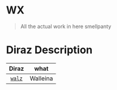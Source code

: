 # WX

> All the actual work in here smellpanty

# Diraz Description

|       Diraz       |   what   |
| :---------------: | :------: |
| [`walz`](./walz/) | Walleina |
